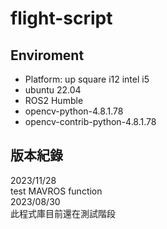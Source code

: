 # flight-script
## Enviroment
- Platform: up square i12 intel i5
- ubuntu 22.04
- ROS2 Humble
- opencv-python-4.8.1.78
- opencv-contrib-python-4.8.1.78
## 版本紀錄
2023/11/28  
test MAVROS function  
2023/08/30  
此程式庫目前還在測試階段